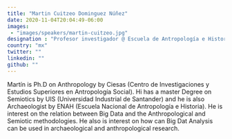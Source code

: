 ```yaml
---
title: "Martin Cuitzeo Dominguez Núñez"
date: 2020-11-04T20:04:49-06:00
images:
 - "images/speakers/martin-cuitzeo.jpg"
designation : "Profesor investigador @ Escuela de Antropología e Historia del Norte de México"
country: "mx"
twitter: ""
linkedin: ""
github: ""
---
```


Martín is Ph.D on Anthropology by Ciesas (Centro de Investigaciones y Estudios Superiores en Antropología Social). Hi has a master Degree on Semiotics by UIS (Universidad Industrial de Santander) and he is also Archaeologist by ENAH (Escuela Nacional de Antropología e Historia).  He is interest on the relation between Big Data and the  Anthropological and Semiotic methodologies. He also is interest on how can Big Dat Analysis can be used in archaeological and anthropological research.

